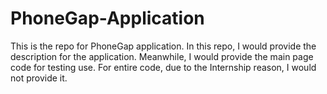 PhoneGap-Application
====================

This is the repo for PhoneGap application. In this repo, I would provide the description for the application. Meanwhile, I would provide the main page code for testing use. For entire code, due to the Internship reason, I would not provide it.
